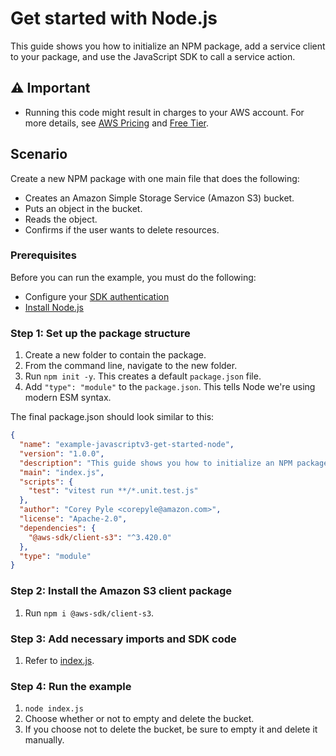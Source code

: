 # Get started with Node.js

This guide shows you how to initialize an NPM package, add a service client to your package, and use the JavaScript SDK to call a service action.

## ⚠ Important

- Running this code might result in charges to your AWS account. For more details, see [AWS Pricing](https://aws.amazon.com/pricing/?aws-products-pricing.sort-by=item.additionalFields.productNameLowercase&aws-products-pricing.sort-order=asc&awsf.Free%20Tier%20Type=*all&awsf.tech-category=*all) and [Free Tier](https://aws.amazon.com/free/?all-free-tier.sort-by=item.additionalFields.SortRank&all-free-tier.sort-order=asc&awsf.Free%20Tier%20Types=*all&awsf.Free%20Tier%20Categories=*all).

## Scenario

Create a new NPM package with one main file that does the following:

- Creates an Amazon Simple Storage Service (Amazon S3) bucket.
- Puts an object in the bucket.
- Reads the object.
- Confirms if the user wants to delete resources.

### Prerequisites

Before you can run the example, you must do the following:

- Configure your [SDK authentication](https://docs.aws.amazon.com/sdk-for-javascript/v3/developer-guide/getting-your-credentials.html)
- [Install Node.js](https://nodejs.org/en/download)

### Step 1: Set up the package structure

1. Create a new folder to contain the package.
2. From the command line, navigate to the new folder.
3. Run `npm init -y`. This creates a default `package.json` file.
4. Add `"type": "module"` to the `package.json`. This tells Node we're using modern ESM syntax.

The final package.json should look similar to this:

```json
{
  "name": "example-javascriptv3-get-started-node",
  "version": "1.0.0",
  "description": "This guide shows you how to initialize an NPM package, add a service client to your package, and use the JavaScript SDK to call a service action.",
  "main": "index.js",
  "scripts": {
    "test": "vitest run **/*.unit.test.js"
  },
  "author": "Corey Pyle <corepyle@amazon.com>",
  "license": "Apache-2.0",
  "dependencies": {
    "@aws-sdk/client-s3": "^3.420.0"
  },
  "type": "module"
}
```

### Step 2: Install the Amazon S3 client package

1. Run `npm i @aws-sdk/client-s3`.

### Step 3: Add necessary imports and SDK code

1. Refer to [index.js](./index.js).

### Step 4: Run the example

1. `node index.js`
2. Choose whether or not to empty and delete the bucket.
3. If you choose not to delete the bucket, be sure to empty it and delete it manually.
